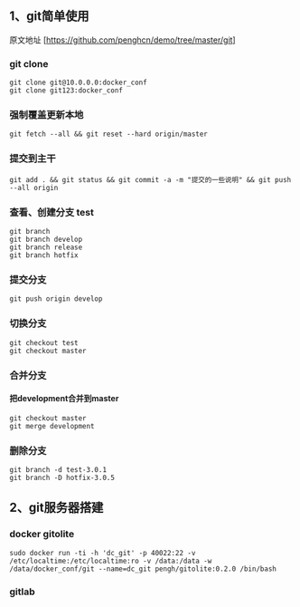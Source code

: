 ## 1、git简单使用
原文地址 [https://github.com/penghcn/demo/tree/master/git]
### git clone
    git clone git@10.0.0.0:docker_conf
    git clone git123:docker_conf
### 强制覆盖更新本地
    git fetch --all && git reset --hard origin/master
### 提交到主干
    git add . && git status && git commit -a -m "提交的一些说明" && git push --all origin
### 查看、创建分支 test
    git branch
    git branch develop
    git branch release 
    git branch hotfix
### 提交分支
    git push origin develop
### 切换分支
    git checkout test
    git checkout master
### 合并分支
#### 把development合并到master
    git checkout master
    git merge development
### 删除分支
    git branch -d test-3.0.1
    git branch -D hotfix-3.0.5    
    
## 2、git服务器搭建
### docker gitolite
    sudo docker run -ti -h 'dc_git' -p 40022:22 -v /etc/localtime:/etc/localtime:ro -v /data:/data -w /data/docker_conf/git --name=dc_git pengh/gitolite:0.2.0 /bin/bash
### gitlab
